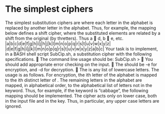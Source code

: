 The simplest ciphers
==================

The simplest substitution ciphers are where each letter in the alphabet is replaced by another letter in the alphabet. Thus, for example, the mapping below defines a shift cipher, where the substituted elements are related by a shift from the original (by thretters). Thus a  d, b  e, etc.
|a|b|c|d|e|f|g|h|i|j|h|j|k|l|m|n|o|p|q|r|s|t|u|v|w|x|y|z|
|d|e|f|g|h|i|j|k|l|m|n|o|p|q|r|s|t|u|v|w|x|y|z|a|b|c|
Your task is to implement, in a BASH shell script SubCip.sh, a substitution cipher with the following specifications.
 The command line usage should be:
SubCip.sh > 
 You should add appropriate error checking on the input.
 The should be -e for encryption, and -d for decryption.
 The is any list of lowercase letters. The usage is as follows.
For encryption, the ith letter of the alphabet is mapped to the ith distinct letter of . The remaining letters in the alphabet are mapped, in alphabetical order, to the alphabetical list of letters not in the keyword. Thus, for example, if the keyword is “cabbage”, the following mapping should be implemented.
The cipher acts only on lower case, both in the input file and in the key. Thus, in particular, any upper case letters are ignored.
